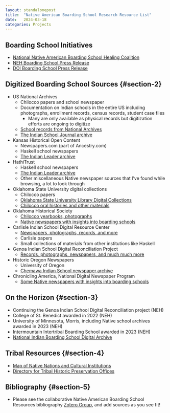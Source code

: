```yaml
---
layout: standalonepost
title:  "Native American Boarding School Research Resource List"
date:   2024-03-18
categories: Projects
---
```


## Boarding School Initiatives 
- [National Native American Boarding School Healing Coalition](https://boardingschoolhealing.org/)
- [NEH Boarding School Press Release](https://www.neh.gov/news/doi-neh-partner-preserve-federal-indian-boarding-school-oral-history-and-records)
- [DOI Boarding School Press Release](https://www.doi.gov/pressreleases/interior-department-launches-effort-preserve-federal-indian-boarding-school-oral)


## Digitized Boarding School Sources {#section-2}
- US National Archives
  * Chilocco papers and school newspaper
  * Documentation on Indian schools in the entire US including photographs, enrollment records, census records, student case files
    * Many are only available as physical records but digitization efforts are ongoing to digitize
  * [School records from National Archives](https://www.archives.gov/research/native-americans/schools/school-records-more)
  * [The Indian School Journal archive](https://catalog.archives.gov/search-within/1105265)
- Kansas Historical Open Content
  * Newspapers.com (part of Ancestry.com)
  * Haskell school newspapers
  * [The Indian Leader archive](https://kansashistoricalopencontent.newspapers.com/paper/the-indian-leader/10982/?tab=browse&browseUrl=%2F%2F%2F%2F%2F%2F%2Funited-states%2Fkansas%2Flawrence%2Fthe-indian-leader_10982%2F1921%2F06%2F03)
- HathiTrust
  * Haskell school newspapers
  * [The Indian Leader archive](https://catalog.hathitrust.org/Record/006829703?type%5B%5D=title&lookfor%5B%5D=The%20Indian%20leader&ft=ft#viewability)
  * Other miscellaneous Native newspaper sources that I’ve found while browsing, a lot to look through 
- Oklahoma State University digital collections
  * Chilocco papers
  * [Oklahoma State University Library Digital Collections](https://cdm17279.contentdm.oclc.org/)
  * [Chilocco oral histories and other materials](https://cdm17279.contentdm.oclc.org/digital/search/collection/p17279coll5!p17279coll12!Chilocco/searchterm/chilocco%20indian%20agricultural%20school/field/subjec/mode/exact/conn/and)
- Oklahoma Historical Society
  * [Chilocco yearbooks, photographs](https://www.okhistory.org/research/chiloccosearch)
  * [Native newspapers with insights into boarding schools](https://www.okhistory.org/research/newsplist?group=American%20Indian)
- Carlisle Indian School Digital Resource Center
  * [Newspapers, photographs, records, and more](https://carlisleindian.dickinson.edu/)
  * Carlisle papers
  * Small collections of materials from other institutions like Haskell
- Genoa Indian School Digital Reconciliation Project
  * [Records, photographs, newspapers, and much much more](https://genoaindianschool.org/)
- Historic Oregon Newspapers 
  * University of Oregon 
  * [Chemawa Indian School newspaper archive](https://oregonnews.uoregon.edu/lccn/2003238611/)
- Chronicling America, National Digital Newspaper Program
  * [Some Native newspapers with insights into boarding schools](https://chroniclingamerica.loc.gov/)

## On the Horizon {#section-3}
- Continuing the Genoa Indian School Digital Reconciliation project (NEH)
- College of St. Benedict awarded in 2022 (NEH)
- University of Minnesota, Morris, including Native school archives awarded in 2023 (NEH)
- Intermountain Intertribal Boarding School awarded in 2023 (NEH)
- [National Indian Boarding School Digital Archive](https://nibsda.elevator.umn.edu/)

## Tribal Resources {#section-4}
- [Map of Native Nations and Cultural Institutions](https://www.atalm.org/locations-of-north-american-native-nations-and-cultural-institutions/)
- [Directory for Tribal Historic Preservation Offices](https://grantsdev.cr.nps.gov/THPO_Review/index.cfm)

## Bibliography {#section-5}
- Please see the collaborative Native American Boarding School Resources bibliography [Zotero Group](https://www.zotero.org/groups/nabs), and add sources as you see fit!

